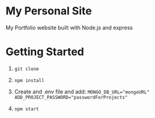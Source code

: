 # My Personal Site 
My Portfolio website built with Node.js and express

# Getting Started
1. ```git clone```

2. ```npm install```

3. Create and .env file and add: ```MONGO_DB_URL="mongoURL" ADD_PROJECT_PASSWORD="passwordForProjects"```

4. ```npm start```
